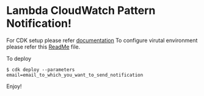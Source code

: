 
# Lambda CloudWatch Pattern Notification!

For CDK setup please refer [documentation](https://docs.aws.amazon.com/cdk/v2/guide/work-with-cdk-python.html)
To configure virutal environment please refer this [ReadMe](https://github.com/srcecde/aws-cdk-code/blob/main/README.md) file.

To deploy
```
$ cdk deploy --parameters email=email_to_which_you_want_to_send_notification
```

Enjoy!
